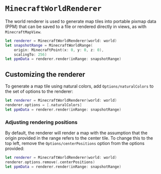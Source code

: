 # ``MinecraftWorldRenderer``

The world renderer is used to generate map tiles into portable pixmap
data (PPM) that can be saved to a file or rendered directly in views, as
with ``MinecraftMapView``.

```swift
let renderer = MinecraftWorldRenderer(world: world)
let snapshotRange = MinecraftWorldRange(
    origin: MinecraftPoint(x: 0, y: 0, z: 0),
    scalingTo: 256) 
let ppmData = renderer.render(inRange: snapshotRange)
```

## Customizing the renderer

To generate a map tile using natural colors, add ``Options/naturalColors``
to the set of options to the renderer:

```swift
let renderer = MinecraftWorldRenderer(world: world)
renderer.options = [.naturalColors]
let ppmData = renderer.render(inRange: snapshotRange)
```

### Adjusting rendering positions

By default, the renderer will render a map with the assumption that the
origin provided in the range refers to the center tile. To change this to
the top left, remove the ``Options/centerPositions`` option from the
options provided:

```swift
let renderer = MinecraftWorldRenderer(world: world)
renderer.options.remove(.centerPositions)
let ppmData = renderer.render(inRange: snapshotRange)
```
